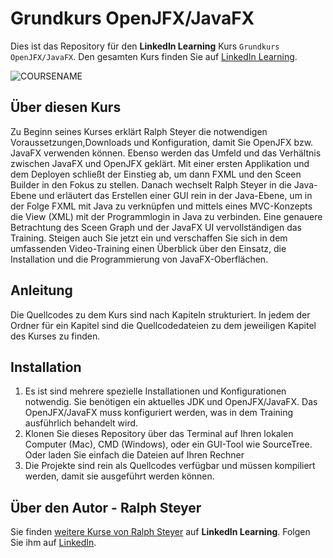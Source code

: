 # Grundkurs OpenJFX/JavaFX

Dies ist das Repository für den **LinkedIn Learning** Kurs `Grundkurs OpenJFX/JavaFX`. Den gesamten Kurs finden Sie auf [LinkedIn Learning][lil-course-url].

![COURSENAME][lil-thumbnail-url] 

## Über diesen Kurs
Zu Beginn seines Kurses erklärt Ralph Steyer die notwendigen Voraussetzungen,Downloads und Konfiguration, damit Sie OpenJFX bzw. JavaFX verwenden können. Ebenso werden  das Umfeld und das Verhältnis zwischen JavaFX und OpenJFX geklärt. Mit einer ersten Applikation und dem Deployen schließt der Einstieg ab, um dann FXML und den Sceen Builder in den Fokus zu stellen. Danach wechselt Ralph Steyer in die Java-Ebene und erläutert das Erstellen einer GUI rein in der Java-Ebene, um in der Folge FXML mit Java zu verknüpfen und mittels eines MVC-Konzepts die View (XML) mit der Programmlogin in Java zu verbinden. Eine genauere Betrachtung des Sceen Graph und der JavaFX UI vervollständigen das Training. Steigen auch Sie jetzt ein und verschaffen Sie sich in dem umfassenden Video-Training einen Überblick über den Einsatz, die Installation und die Programmierung von JavaFX-Oberflächen. 

## Anleitung
Die Quellcodes zu dem Kurs sind nach Kapiteln strukturiert. In jedem der Ordner für ein Kapitel sind die Quellcodedateien zu dem jeweiligen Kapitel des Kurses zu finden.

## Installation
1. Es ist sind mehrere spezielle Installationen und Konfigurationen notwendig. Sie benötigen ein aktuelles JDK und OpenJFX/JavaFX. Das OpenJFX/JavaFX muss konfiguriert werden, was in dem Training ausführlich behandelt wird.
2. Klonen Sie dieses Repository über das Terminal auf Ihren lokalen Computer (Mac), CMD (Windows), oder ein GUI-Tool wie SourceTree. Oder laden Sie einfach die Dateien auf Ihren Rechner
3. Die Projekte sind rein als Quellcodes verfügbar und müssen kompiliert werden, damit sie ausgeführt werden können.

## Über den Autor - Ralph Steyer
Sie finden [weitere Kurse von Ralph Steyer](https://www.linkedin.com/learning/instructors/ralph-steyer) auf **LinkedIn Learning**. Folgen Sie ihm auf [LinkedIn](https://www.linkedin.com/in/ralph-steyer-a69781/?trk=lil_instructor). 

[lil-course-url]: https://www.linkedin.com/learning/javafx-grundkurs
[lil-thumbnail-url]: https://cdn.lynda.com/course/2402565/2402565-1637084037258-16x9.jpg
